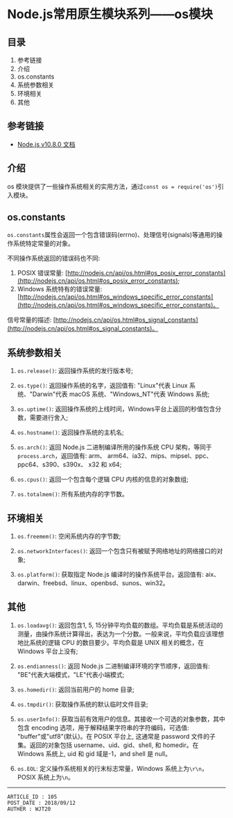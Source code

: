
# Node.js常用原生模块系列——os模块 #

## 目录 ##

1. 参考链接
2. 介绍
3. os.constants
4. 系统参数相关
5. 环境相关
6. 其他

## 参考链接 ##

- [Node.js v10.8.0 文档](http://nodejs.cn/api/os.html)

## 介绍 ##

os 模块提供了一些操作系统相关的实用方法，通过`const os = require('os')`引入模块。

## os.constants ##

`os.constants`属性会返回一个包含错误码(errno)、处理信号(signals)等通用的操作系统特定常量的对象。

不同操作系统返回的错误码也不同:

1. POSIX 错误常量:  [http://nodejs.cn/api/os.html#os_posix_error_constants](http://nodejs.cn/api/os.html#os_posix_error_constants);
2. Windows 系统特有的错误常量: [http://nodejs.cn/api/os.html#os_windows_specific_error_constants](http://nodejs.cn/api/os.html#os_windows_specific_error_constants)。

信号常量的描述: [http://nodejs.cn/api/os.html#os_signal_constants](http://nodejs.cn/api/os.html#os_signal_constants)。

## 系统参数相关 ##

1. `os.release()`: 返回操作系统的发行版本号;

2. `os.type()`: 返回操作系统的名字，返回值有: "Linux"代表 Linux 系统、"Darwin"代表 macOS 系统、"Windows_NT"代表 Windows 系统;

3. `os.uptime()`: 返回操作系统的上线时间，Windows平台上返回的秒值包含分数，需要进行舍入;

4. `os.hostname()`: 返回操作系统的主机名;

5. `os.arch()`: 返回 Node.js 二进制编译所用的操作系统 CPU 架构，等同于`process.arch`，返回值有: arm、 arm64、ia32、mips、mipsel、ppc、ppc64、s390、s390x、 x32 和 x64;

6. `os.cpus()`: 返回一个包含每个逻辑 CPU 内核的信息的对象数组;

7. `os.totalmem()`: 所有系统内存的字节数。

## 环境相关 ##

1. `os.freemem()`: 空闲系统内存的字节数;

2. `os.networkInterfaces()`: 返回一个包含只有被赋予网络地址的网络接口的对象;

3. `os.platform()`: 获取指定 Node.js 编译时的操作系统平台。返回值有: aix、darwin、freebsd、linux、openbsd、sunos、win32。

## 其他 ##

1. `os.loadavg()`: 返回包含1, 5, 15分钟平均负载的数组。平均负载是系统活动的测量，由操作系统计算得出，表达为一个分数。一般来说，平均负载应该理想地比系统的逻辑 CPU 的数目要少。平均负载是 UNIX 相关的概念，在 Windows 平台上没有;

2. `os.endianness()`: 返回 Node.js 二进制编译环境的字节顺序，返回值有: "BE"代表大端模式，"LE"代表小端模式;

3. `os.homedir()`: 返回当前用户的 home 目录;

4. `os.tmpdir()`: 获取操作系统的默认临时文件目录;

5. `os.userInfo()`: 获取当前有效用户的信息。其接收一个可选的对象参数，其中包含 encoding 选项，用于解释结果字符串的字符编码，可选值: "buffer"或"utf8"(默认)。在 POSIX 平台上, 这通常是 password 文件的子集。返回的对象包括 username、uid、gid、shell, 和 homedir。在 Windows 系统上, uid 和 gid 域是-1，and shell 是 null。

6. `os.EOL`: 定义操作系统相关的行末标志常量，Windows 系统上为`\r\n`，POSIX 系统上为`\n`。

---

```
ARTICLE_ID : 105
POST_DATE : 2018/09/12
AUTHER : WJT20
```
